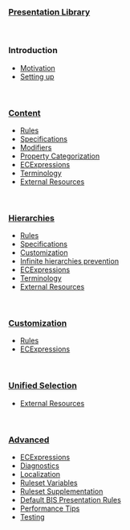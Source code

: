 ### [Presentation Library](./index.md)

&nbsp;

### Introduction

- [Motivation](./motivation/index.md)
- [Setting up](./setup/index.md)

&nbsp;

### [Content](./content/index.md)

- [Rules](./content/index.md#rules)
- [Specifications](./content/index.md#specifications)
- [Modifiers](./content/index.md#modifiers)
- [Property Categorization](./content/PropertyCategorization.md)
- [ECExpressions](./content/ECExpressions.md)
- [Terminology](./content/Terminology.md)
- [External Resources](./content/index.md#external-resources)

&nbsp;

### [Hierarchies](./hierarchies/index.md)

- [Rules](./hierarchies/index.md#rules)
- [Specifications](./hierarchies/ChildNodeRule.md#attribute-specifications)
- [Customization](./hierarchies/index.md#hierarchy-customization)
- [Infinite hierarchies prevention](./hierarchies/InfiniteHierarchiesPrevention.md)
- [ECExpressions](./hierarchies/ECExpressions.md)
- [Terminology](./hierarchies/Terminology.md)
- [External Resources](./hierarchies/index.md#external-resources)

&nbsp;

### [Customization](./customization/index.md)

- [Rules](./customization/index.md#rules)
- [ECExpressions](./customization/ECExpressions.md)

&nbsp;

### [Unified Selection](./unified-selection/index.md)

- [External Resources](./unified-selection/index.md#external-resources)

&nbsp;

### [Advanced](./advanced/index.md)

- [ECExpressions](./advanced/ECExpressions.md)
- [Diagnostics](./advanced/Diagnostics.md)
- [Localization](./advanced/Localization.md)
- [Ruleset Variables](./advanced/RulesetVariables.md)
- [Ruleset Supplementation](./advanced/RulesetSupplementation.md)
- [Default BIS Presentation Rules](./advanced/DefaultBisRules.md)
- [Performance Tips](./advanced/Performance.md)
- [Testing](./advanced/Testing.md)